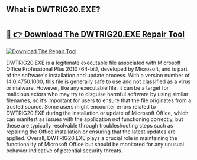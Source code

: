 ## What is DWTRIG20.EXE? 

# <h2><a href="https://exedetect.com/download.php?DWTRIG20.EXE">🔗 👉 Download The DWTRIG20.EXE Repair Tool</a></h2>

[![Download The Repair Tool](https://exedetect.com/download-button.jpg)](https://exedetect.com/download.php?DWTRIG20.EXE)

DWTRIG20.EXE is a legitimate executable file associated with Microsoft Office Professional Plus 2010 (64-bit), developed by Microsoft, and is part of the software's installation and update process. With a version number of 14.0.4750.1000, this file is generally safe to use and not classified as a virus or malware. However, like any executable file, it can be a target for malicious actors who may try to disguise harmful software by using similar filenames, so it’s important for users to ensure that the file originates from a trusted source. Some users might encounter errors related to DWTRIG20.EXE during the installation or update of Microsoft Office, which can manifest as issues with the application not functioning correctly, but these are typically resolvable through troubleshooting steps such as repairing the Office installation or ensuring that the latest updates are applied. Overall, DWTRIG20.EXE plays a crucial role in maintaining the functionality of Microsoft Office but should be monitored for any unusual behavior indicative of potential security threats.